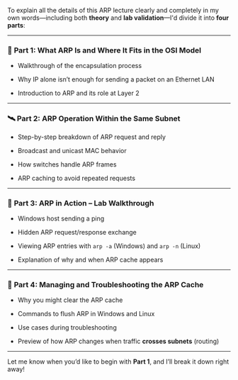 To explain all the details of this ARP lecture clearly and completely in my own words—including both **theory** and **lab validation**—I'd divide it into **four parts**:

---

### 🧩 **Part 1: What ARP Is and Where It Fits in the OSI Model**

- Walkthrough of the encapsulation process
    
- Why IP alone isn’t enough for sending a packet on an Ethernet LAN
    
- Introduction to ARP and its role at Layer 2
    

---

### 🛰️ **Part 2: ARP Operation Within the Same Subnet**

- Step-by-step breakdown of ARP request and reply
    
- Broadcast and unicast MAC behavior
    
- How switches handle ARP frames
    
- ARP caching to avoid repeated requests
    

---

### 🧪 **Part 3: ARP in Action – Lab Walkthrough**

- Windows host sending a ping
    
- Hidden ARP request/response exchange
    
- Viewing ARP entries with `arp -a` (Windows) and `arp -n` (Linux)
    
- Explanation of why and when ARP cache appears
    

---

### 🔧 **Part 4: Managing and Troubleshooting the ARP Cache**

- Why you might clear the ARP cache
    
- Commands to flush ARP in Windows and Linux
    
- Use cases during troubleshooting
    
- Preview of how ARP changes when traffic **crosses subnets** (routing)
    

---

Let me know when you’d like to begin with **Part 1**, and I’ll break it down right away!